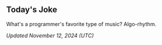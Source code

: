 ## Today's Joke
What's a programmer's favorite type of music? Algo-rhythm.

*Updated November 12, 2024 (UTC)*
